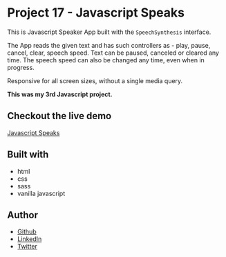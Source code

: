 # Project 17 - Javascript Speaks

This is Javascript Speaker App built with the `SpeechSynthesis` interface.

The App reads the given text and has such controllers as - play, pause, cancel, clear, speech speed. Text can be paused, canceled or cleared any time. The speech speed can also be changed any time, even when in progress.

Responsive for all screen sizes, without a single media query.

**This was my 3rd Javascript project.**

## Checkout the live demo

[Javascript Speaks]()

## Built with

- html
- css
- sass
- vanilla javascript

## Author

- [Github](https://github.com/Peac-h)
- [LinkedIn](https://www.linkedin.com/in/tamta-lomidze-b336b9266/)
- [Twitter](https://twitter.com/p6eac_h)
